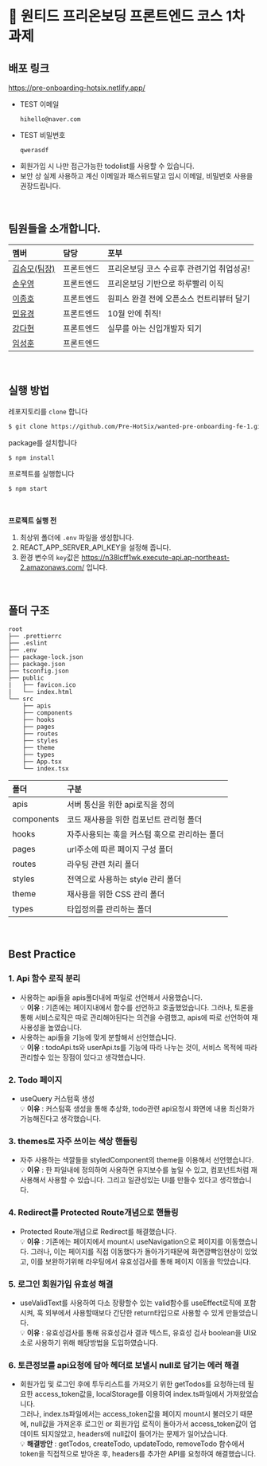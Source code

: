 # 🎉 원티드 프리온보딩 프론트엔드 코스 1차 과제

## 배포 링크

https://pre-onboarding-hotsix.netlify.app/
- TEST 이메일
  ```
  hihello@naver.com
  ```
- TEST 비밀번호
  ```
  qwerasdf
  ```
- 회원가입 시 나만 접근가능한 todolist를 사용할 수 있습니다.
- 보안 상 실제 사용하고 계신 이메일과 패스워드말고 임시 이메일, 비밀번호 사용을 권장드립니다.
<br/>

## 팀원들을 소개합니다.

|멤버|담당|포부|
|:--|:--|:--|
|[김승모(팀장)](https://github.com/endmoseung)|프론트엔드|프리온보딩 코스 수료후 관련기업 취업성공!|
|[손우영](https://github.com/dndud2906)|프론트엔드|프리온보딩 기반으로 하루빨리 이직|
|[이종호](https://github.com/devfrank9)|프론트엔드|원피스 완결 전에 오픈소스 컨트리뷰터 달기|
|[민유경](https://github.com/MINYUKYUNG)|프론트엔드|10월 안에 취직!|
|[강다현](https://github.com/KKangdaa)|프론트엔드|실무를 아는 신입개발자 되기|
|[임성훈](https://github.com/sasumpi123)|프론트엔드| |
<br/>

## 실행 방법

레포지토리를 `clone` 합니다
```markdown
$ git clone https://github.com/Pre-HotSix/wanted-pre-onboarding-fe-1.git
```
package를 설치합니다
```markdown
$ npm install
```
프로젝트를 실행합니다
```markdown
$ npm start
```
<br/>

**프로젝트 실행 전**

1. 최상위 폴더에 `.env` 파일을 생성합니다.
2. REACT_APP_SERVER_API_KEY을 설정해 줍니다.
3. 환경 변수의 `key`값은 https://n38lcff1wk.execute-api.ap-northeast-2.amazonaws.com/ 입니다.
<br/>

## 폴더 구조

```
root
├── .prettierrc
├── .eslint
├── .env
├── package-lock.json
├── package.json
├── tsconfig.json
├── public
|   ├── favicon.ico
|   └── index.html
└── src
    ├── apis
    ├── components
    ├── hooks
    ├── pages
    ├── routes
    ├── styles
    ├── theme
    ├── types
    ├── App.tsx
    └── index.tsx
```

|폴더|구분|
|:--|:--|
|apis|서버 통신을 위한 api로직을 정의|
|components|코드 재사용을 위한 컴포넌트 관리형 폴더|
|hooks|자주사용되는 훅을 커스텀 훅으로 관리하는 폴더|
|pages|url주소에 따른 페이지 구성 폴더|
|routes|라우팅 관련 처리 폴더|
|styles|전역으로 사용하는 style 관리 폴더|
|theme|재사용을 위한 CSS 관리 폴더|
|types|타입정의를 관리하는 폴더|
<br/>

## Best Practice

### 1. Api 함수 로직 분리
- 사용하는 api들을 apis폴더내에 파일로 선언해서 사용했습니다.  
💡 **이유** : 기존에는 페이지내에서 함수를 선언하고 호출했었습니다. 그러나, 토론을 통해 서비스로직은 따로 관리해야된다는 의견을 수렴했고, apis에 따로 선언하여 재사용성을 높였습니다.
- 사용하는 api들을 기능에 맞게 분할해서 선언했습니다.  
💡 **이유** : todoApi.ts와 userApi.ts를 기능에 따라 나누는 것이, 서비스 목적에 따라 관리할수 있는 장점이 있다고 생각했습니다.

### 2. Todo 페이지
- useQuery 커스텀훅 생성  
💡 **이유** : 커스텀훅 생성을 통해 추상화, todo관련 api요청시 화면에 내용 최신화가 가능해진다고 생각했습니다.

### 3. themes로 자주 쓰이는 색상 핸들링
- 자주 사용하는 색깔들을 styledComponent의 theme을 이용해서 선언했습니다.  
💡 **이유** : 한 파일내에 정의하여 사용하면 유지보수를 높일 수 있고, 컴포넌트처럼 재사용해서 사용할 수 있습니다. 그리고 일관성있는 UI를 만들수 있다고 생각했습니다.

### 4. Redirect를 Protected Route개념으로 핸들링
- Protected Route개념으로 Redirect를 해결했습니다.  
💡 **이유** : 기존에는 페이지에서 mount시 useNavigation으로 페이지를 이동했습니다. 그러나, 이는 페이지를 직접 이동했다가 돌아가기때문에 화면깜빡임현상이 있었고, 이를 보완하기위해 라우팅에서 유효성검사를 통해 페이지 이동을 막았습니다.

### 5. 로그인 회원가입 유효성 해결
- useValidText를 사용하여 다소 장황할수 있는 valid함수를 useEffect로직에 포함시켜, 훅 외부에서 사용할때보다 간단한 return타입으로 사용할 수 있게 만들었습니다.  
💡 **이유** : 유효성검사를 통해 유효성검사 결과 텍스트, 유효성 검사 boolean을 UI요소로 사용하기 위해 해당방법을 도입하였습니다.

### 6. 토큰정보를 api요청에 담아 헤더로 보낼시 null로 담기는 에러 해결
- 회원가입 및 로그인 후에 투두리스트를 가져오기 위한 getTodos를 요청하는데 필요한 access_token값을, localStorage를 이용하여 index.ts파일에서 가져왔었습니다.  
그러나, index.ts파일에서는 access_token값을 페이지 mount시 불러오기 때문에, null값을 가져온후 로그인 or 회원가입 로직이 돌아가서 access_token값이 업데이트 되지않았고, headers에 null값이 들어가는 문제가 일어났습니다.  
💡 **해결방안** : getTodos, createTodo, updateTodo, removeTodo 함수에서 token을 직접적으로 받아온 후, headers를 추가한 API를 요청하여 해결했습니다.
